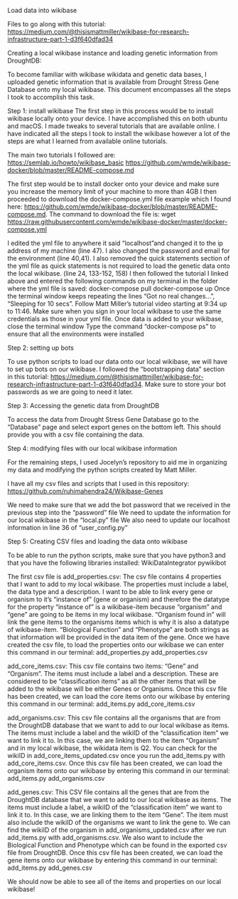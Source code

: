 
Load data into wikibase

Files to go along with this tutorial: https://medium.com/@thisismattmiller/wikibase-for-research-infrastructure-part-1-d3f640dfad34

Creating a local wikibase instance and loading genetic information from DroughtDB:

To become familiar with wikibase wikidata and genetic data bases, I uploaded genetic information that is available from Drought Stress Gene Database onto my local wikibase. This document encompasses all the steps I took to accomplish this task. 

Step 1: install wikibase
The first step in this process would be to install wikibase locally onto your device. I have accomplished this on both ubuntu and macOS. I made tweaks to several tutorials that are available online. I have indicated all the steps I took to install the wikibase however a lot of the steps are what I learned from available online tutorials. 

The main two tutorials I followed are: 
https://semlab.io/howto/wikibase_basic
https://github.com/wmde/wikibase-docker/blob/master/README-compose.md

The first step would be to install docker onto your device and make sure you increase the memory limit of your machine to more than 4GB
I then proceeded to download the docker-compose.yml file example which I found here: https://github.com/wmde/wikibase-docker/blob/master/README-compose.md. The command to download the file is: wget https://raw.githubusercontent.com/wmde/wikibase-docker/master/docker-compose.yml

I edited the yml file to anywhere it said “localhost”and changed it to the ip address of my machine (line 47). I also changed the password and email for the environment (line 40,41). 
I also removed the quick statements section of the yml file as quick statements is not required to load the genetic data onto the local wikibase. (line 24, 133-152, 158)
I then followed the tutorial I linked above and entered the following commands on my terminal in the folder where the yml file is saved: 
docker-compose pull
docker-compose up
 Once the terminal window keeps repeating the lines “Got no real changes…”, “Sleeping for 10 secs”. Follow Matt Miller’s tutorial video starting at 9:34 up to 11:46. Make sure when you sign in your local wikibase to use the same credentials as those in your yml file. 
Once data is added to your wikibase, close the terminal window 
Type the command “docker-compose ps” to ensure that all the environments were installed 

Step 2: setting up bots

To use python scripts to load our data onto our local wikibase, we will have to set up bots on our wikibase. I followed the “bootstrapping data” section in this tutorial: https://medium.com/@thisismattmiller/wikibase-for-research-infrastructure-part-1-d3f640dfad34. 
Make sure to store your bot passwords as we are going to need it later. 

Step 3: Accessing the genetic data from DroughtDB 

To access the data from  Drought Stress Gene Database go to the “Database” page and select export genes on the bottom left. This should provide you with a csv file containing the data. 

Step 4: modifying files with our local wikibase information

For the remaining steps, I used Jocelyn’s repository to aid me in organizing my data and modifying the python scripts created by Matt Miller. 

I have all my csv files and scripts that I used in this repository: https://github.com/ruhimahendra24/Wikibase-Genes

We need to make sure that we add the bot password that we received in the previous step into the “password” file
We need to update the information for our local wikibase in the “local.py” file 
We also need to update our localhost information in line 36 of “user_config.py”


Step 5: Creating CSV files and loading the data onto wikibase

To be able to run the python scripts, make sure that you have python3 and that you have the following libraries installed: 
WikiDataIntegrator
pywikibot

The first csv file is add_properties.csv: 
The csv file contains 4 properties that I want to add to my local wikibase. The properties must include a label, the data type and a description. 
I want to be able to link every gene or organism to it’s “instance of” (gene or organism) and therefore the datatype for the property “instance of” is a wikibase-item because “organism” and “gene” are going to be items in my local wikibase. 
“Organism found in” will link the gene items to the organisms items which is why it is also a datatype of wikibase-item. 
“Biological Function” and “Phenotype” are both strings as that information will be provided in the data item of the gene.
Once we have created the csv file, to load the properties onto our wikibase we can enter this command in our terminal: add_properties.py add_properties.csv

add_core_items.csv:
This csv file contains two items: “Gene” and “Organism”. The items must include a label and a description. These are considered to be “classification items” as all the other items that will be added to the wikibase will be either Genes or Organisms. 
Once this csv file has been created, we can load the core items onto our wikibase by entering this command in our terminal: add_items.py add_core_items.csv

add_organisms.csv: 
This csv file contains all the organisms that are from the DroughtDB database that we want to add to our local wikibase as items. The items must include a label and the wikiID of the “classification item” we want to link it to. In this case, we are linking them to the item “Organism” and in my local wikibase, the wikidata item is Q2. You can check for the wikiID in add_core_items_updated.csv once you run the add_items.py with add_core_items.csv. 
Once this csv file has been created, we can load the organism items onto our wikibase by entering this command in our terminal: add_items.py add_organisms.csv


add_genes.csv: 
This CSV file contains all the genes that are from the DroughtDB database that we want to add to our local wikibase as items. The items must include a label, a wikiID of the “classification item” we want to link it to. In this case, we are linking them to the item “Gene”. The item must also include the wikiID of the organisms we want to link the gene to. We can find the wikiID of the organism in add_organisms_updated.csv after we run add_items.py with add_organisms.csv. We also want to include the Biological Function and Phenotype which can be found in the exported csv file from DroughtDB. 
Once this csv file has been created, we can load the gene items onto our wikibase by entering this command in our terminal: add_items.py add_genes.csv

We should now be able to see all of the items and properties on our local wikibase! 
